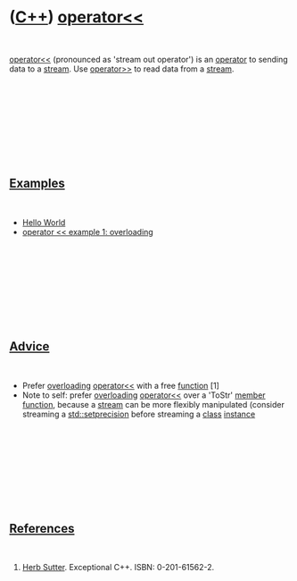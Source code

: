 
 

 

 

 

 

([C++](Cpp.md)) [operator&lt;&lt;](CppOperatorStreamOut.md)
=============================================================

 

[operator&lt;&lt;](CppOperatorStreamOut.md) (pronounced as 'stream out
operator') is an [operator](CppOperator.md) to sending data to a
[stream](CppStream.md). Use [operator&gt;&gt;](CppOperatorStreamIn.md)
to read data from a [stream](CppStream.md).

 

 

 

 

 

[Examples](CppExample.md)
--------------------------

 

-   [Hello World](CppHelloWorld.md)
-   [operator &lt;&lt; example 1:
    overloading](CppOperatorStreamOutExample1.md)

 

 

 

 

 

[Advice](CppAdvice.md)
-----------------------

 

-   Prefer [overloading](CppOverload.md)
    [operator&lt;&lt;](CppOperatorStreamOut.md) with a free
    [function](CppFunction.md) \[1\]
-   Note to self: prefer [overloading](CppOverload.md)
    [operator&lt;&lt;](CppOperatorStreamOut.md) over a 'ToStr' [member
    function](CppMemberFunction.md), because a [stream](CppStream.md)
    can be more flexibly manipulated (consider streaming a
    [std::setprecision](CppStdSetprecision.md) before streaming a
    [class](CppClass.md) [instance](CppInstance.md)

 

 

 

 

 

[References](CppReferences.md)
-------------------------------

 

1.  [Herb Sutter](CppHerbSutter.md). Exceptional C++.
    ISBN: 0-201-61562-2.

 

 

 

 

 

 

